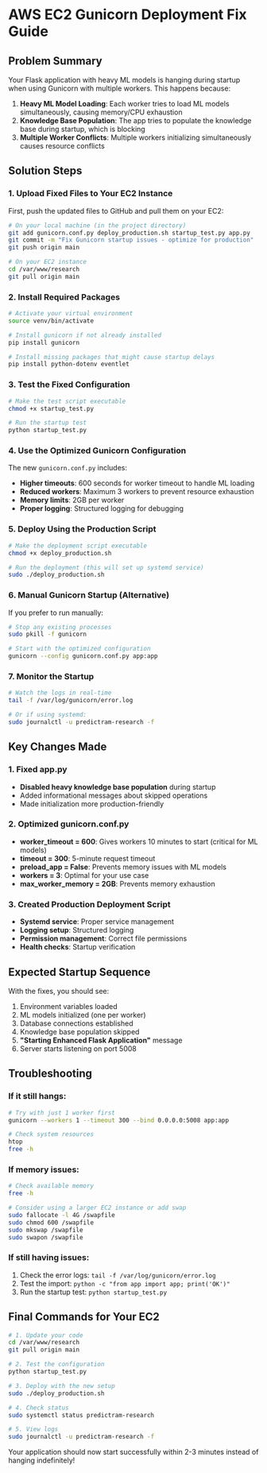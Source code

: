 # AWS EC2 Gunicorn Deployment Fix Guide

## Problem Summary

Your Flask application with heavy ML models is hanging during startup when using Gunicorn with multiple workers. This happens because:

1. **Heavy ML Model Loading**: Each worker tries to load ML models simultaneously, causing memory/CPU exhaustion
2. **Knowledge Base Population**: The app tries to populate the knowledge base during startup, which is blocking
3. **Multiple Worker Conflicts**: Multiple workers initializing simultaneously causes resource conflicts

## Solution Steps

### 1. Upload Fixed Files to Your EC2 Instance

First, push the updated files to GitHub and pull them on your EC2:

```bash
# On your local machine (in the project directory)
git add gunicorn.conf.py deploy_production.sh startup_test.py app.py
git commit -m "Fix Gunicorn startup issues - optimize for production"
git push origin main

# On your EC2 instance
cd /var/www/research
git pull origin main
```

### 2. Install Required Packages

```bash
# Activate your virtual environment
source venv/bin/activate

# Install gunicorn if not already installed
pip install gunicorn

# Install missing packages that might cause startup delays
pip install python-dotenv eventlet
```

### 3. Test the Fixed Configuration

```bash
# Make the test script executable
chmod +x startup_test.py

# Run the startup test
python startup_test.py
```

### 4. Use the Optimized Gunicorn Configuration

The new `gunicorn.conf.py` includes:

- **Higher timeouts**: 600 seconds for worker timeout to handle ML loading
- **Reduced workers**: Maximum 3 workers to prevent resource exhaustion
- **Memory limits**: 2GB per worker
- **Proper logging**: Structured logging for debugging

### 5. Deploy Using the Production Script

```bash
# Make the deployment script executable
chmod +x deploy_production.sh

# Run the deployment (this will set up systemd service)
sudo ./deploy_production.sh
```

### 6. Manual Gunicorn Startup (Alternative)

If you prefer to run manually:

```bash
# Stop any existing processes
sudo pkill -f gunicorn

# Start with the optimized configuration
gunicorn --config gunicorn.conf.py app:app
```

### 7. Monitor the Startup

```bash
# Watch the logs in real-time
tail -f /var/log/gunicorn/error.log

# Or if using systemd:
sudo journalctl -u predictram-research -f
```

## Key Changes Made

### 1. Fixed app.py

- **Disabled heavy knowledge base population** during startup
- Added informational messages about skipped operations
- Made initialization more production-friendly

### 2. Optimized gunicorn.conf.py

- **worker_timeout = 600**: Gives workers 10 minutes to start (critical for ML models)
- **timeout = 300**: 5-minute request timeout
- **preload_app = False**: Prevents memory issues with ML models
- **workers = 3**: Optimal for your use case
- **max_worker_memory = 2GB**: Prevents memory exhaustion

### 3. Created Production Deployment Script

- **Systemd service**: Proper service management
- **Logging setup**: Structured logging
- **Permission management**: Correct file permissions
- **Health checks**: Startup verification

## Expected Startup Sequence

With the fixes, you should see:

1. Environment variables loaded
2. ML models initialized (one per worker)
3. Database connections established
4. Knowledge base population skipped
5. **"Starting Enhanced Flask Application"** message
6. Server starts listening on port 5008

## Troubleshooting

### If it still hangs:

```bash
# Try with just 1 worker first
gunicorn --workers 1 --timeout 300 --bind 0.0.0.0:5008 app:app

# Check system resources
htop
free -h
```

### If memory issues:

```bash
# Check available memory
free -h

# Consider using a larger EC2 instance or add swap
sudo fallocate -l 4G /swapfile
sudo chmod 600 /swapfile
sudo mkswap /swapfile
sudo swapon /swapfile
```

### If still having issues:

1. Check the error logs: `tail -f /var/log/gunicorn/error.log`
2. Test the import: `python -c "from app import app; print('OK')"`
3. Run the startup test: `python startup_test.py`

## Final Commands for Your EC2

```bash
# 1. Update your code
cd /var/www/research
git pull origin main

# 2. Test the configuration
python startup_test.py

# 3. Deploy with the new setup
sudo ./deploy_production.sh

# 4. Check status
sudo systemctl status predictram-research

# 5. View logs
sudo journalctl -u predictram-research -f
```

Your application should now start successfully within 2-3 minutes instead of hanging indefinitely!
